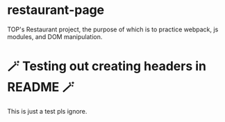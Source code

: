 # restaurant-page
TOP's Restaurant project, the purpose of which is to practice webpack, js modules, and DOM manipulation.

# 🪄 Testing out creating headers in README 🪄
This is just a test pls ignore.
